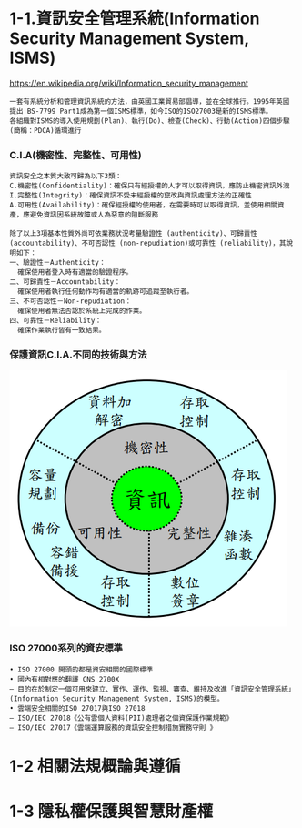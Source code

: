 # 1-1.資訊安全管理系統(Information Security Management System, ISMS)
https://en.wikipedia.org/wiki/Information_security_management
```
一套有系統分析和管理資訊系統的方法，由英國工業貿易部倡導，並在全球推行。1995年英國提出 BS-7799 Part1成為第一個ISMS標準，如今ISO的ISO27003是新的ISMS標準。
各組織對ISMS的導入使用規劃(Plan)、執行(Do)、檢查(Check)、行動(Action)四個步驟(簡稱：PDCA)循環進行
```
### C.I.A(機密性、完整性、可用性)
```
資訊安全之本質大致可歸為以下3類：
C.機密性(Confidentiality)：確保只有經授權的人才可以取得資訊，應防止機密資訊外洩
I.完整性(Integrity)：確保資訊不受未經授權的竄改與資訊處理方法的正確性
A.可用性(Availability)：確保經授權的使用者，在需要時可以取得資訊，並使用相關資產，應避免資訊因系統故障或人為惡意的阻斷服務

除了以上3項基本性質外尚可依業務狀況考量驗證性 (authenticity)、可歸責性 (accountability)、不可否認性 (non-repudiation)或可靠性 (reliability)，其說明如下：
一、驗證性－Authenticity：
  確保使用者登入時有適當的驗證程序。
二、可歸責性－Accountability：
  確保使用者執行任何動作均有適當的軌跡可追蹤至執行者。
三、不可否認性－Non-repudiation：
  確保使用者無法否認於系統上完成的作業。
四、可靠性－Reliability：
  確保作業執行皆有一致結果。
```
### 保護資訊C.I.A.不同的技術與方法
![](保護資訊C.I.A.不同的技術與方法.PNG)
### ISO 27000系列的資安標準
```
• ISO 27000 開頭的都是資安相關的國際標準
• 國內有相對應的翻譯 CNS 2700X
– 目的在於制定一個可用來建立、實作、運作、監視、審查、維持及改進「資訊安全管理系統」(Information Security Management System, ISMS)的模型。
• 雲端安全相關的ISO 27017與ISO 27018
– ISO/IEC 27018《公有雲個人資料(PII)處理者之個資保護作業規範》
– ISO/IEC 27017《雲端運算服務的資訊安全控制措施實務守則 》
```
# 1-2 相關法規概論與遵循
# 1-3 隱私權保護與智慧財產權
